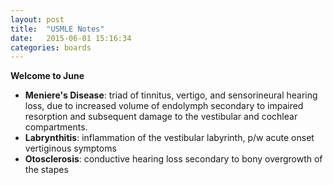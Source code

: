 ```yaml
---
layout: post
title:  "USMLE Notes"
date:   2015-06-01 15:16:34
categories: boards
---
```


**Welcome to June**

- **Meniere's Disease**: triad of tinnitus, vertigo, and sensorineural hearing loss, due to increased volume of endolymph secondary to impaired resorption and subsequent damage to the vestibular and cochlear compartments.
- **Labrynthitis**: inflammation of the vestibular labyrinth, p/w acute onset vertiginous symptoms
- **Otosclerosis**: conductive hearing loss secondary to bony overgrowth of the stapes